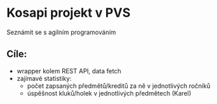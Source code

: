 # Kosapi projekt v PVS


Seznámit se s agilním programováním

## Cíle:

- wrapper kolem REST API, data fetch
- zajímavé statistiky:
  - počet zapsaných předmětů/kreditů za ně v jednotlivých ročníků
  - úspěšnost kluků/holek v jednotlivých předmětech (Karel)